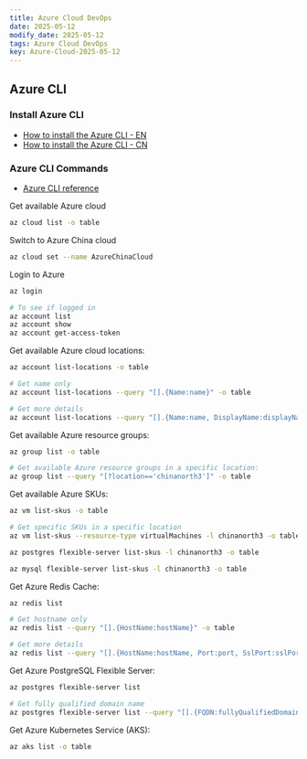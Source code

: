 ```yaml
---
title: Azure Cloud DevOps
date: 2025-05-12
modify_date: 2025-05-12
tags: Azure Cloud DevOps
key: Azure-Cloud-2025-05-12
---
```


## Azure CLI

### Install Azure CLI

- [How to install the Azure CLI - EN](https://learn.microsoft.com/en-us/cli/azure/install-azure-cli?view=azure-cli-latest)
- [How to install the Azure CLI - CN](https://learn.microsoft.com/zh-cn/cli/azure/install-azure-cli?view=azure-cli-latest)


### Azure CLI Commands

- [Azure CLI reference](https://learn.microsoft.com/en-us/cli/azure/reference-index?view=azure-cli-latest)

Get available Azure cloud

```bash
az cloud list -o table
```

<!--more-->

Switch to Azure China cloud

```bash
az cloud set --name AzureChinaCloud
```

Login to Azure

```bash
az login

# To see if logged in
az account list
az account show
az account get-access-token
```

Get available Azure cloud locations:

```bash
az account list-locations -o table

# Get name only
az account list-locations --query "[].{Name:name}" -o table

# Get more details
az account list-locations --query "[].{Name:name, DisplayName:displayName, PhysicalLocation:metadata.physicalLocation}" -o table
```

Get available Azure resource groups:

```bash
az group list -o table

# Get available Azure resource groups in a specific location:
az group list --query "[?location=='chinanorth3']" -o table
```

Get available Azure SKUs:

```bash
az vm list-skus -o table

# Get specific SKUs in a specific location
az vm list-skus --resource-type virtualMachines -l chinanorth3 -o table

az postgres flexible-server list-skus -l chinanorth3 -o table

az mysql flexible-server list-skus -l chinanorth3 -o table
```

Get Azure Redis Cache:

```bash
az redis list

# Get hostname only
az redis list --query "[].{HostName:hostName}" -o table

# Get more details
az redis list --query "[].{HostName:hostName, Port:port, SslPort:sslPort, Version:redisVersion}" -o table
```

Get Azure PostgreSQL Flexible Server:

```bash
az postgres flexible-server list

# Get fully qualified domain name
az postgres flexible-server list --query "[].{FQDN:fullyQualifiedDomainName}" -o table
```

Get Azure Kubernetes Service (AKS):

```bash
az aks list -o table
```